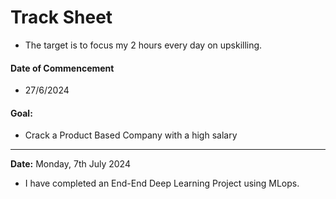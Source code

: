 # Track Sheet 
- The target is to focus my 2 hours every day on upskilling.
#### Date of Commencement
- 27/6/2024
#### Goal: 
- Crack a Product Based Company with a high salary
---
**Date:** Monday, 7th July 2024
- I have completed an End-End Deep Learning Project using MLops. 

